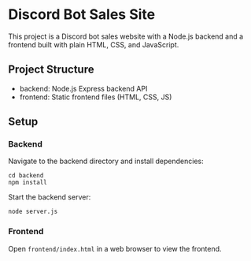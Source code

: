 # Discord Bot Sales Site

This project is a Discord bot sales website with a Node.js backend and a frontend built with plain HTML, CSS, and JavaScript.

## Project Structure

- backend: Node.js Express backend API
- frontend: Static frontend files (HTML, CSS, JS)

## Setup

### Backend

Navigate to the backend directory and install dependencies:

```
cd backend
npm install
```

Start the backend server:

```
node server.js
```

### Frontend

Open `frontend/index.html` in a web browser to view the frontend.
